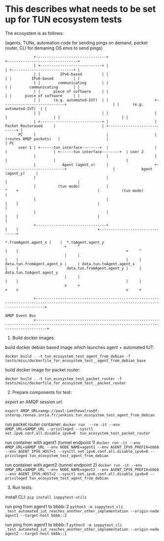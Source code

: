 # This describes what needs to be set up for TUN ecosystem tests

The ecosystem is as follows:

(agents, TUNs, automation code for sending pings on demand, packet router, CLI for demaning OS envs to send pings)

```
             +--------------------------------+                                                                        +--------------------------------+
             | +----------------------------+ |                                                                        | +----------------------------+ |
             | |         IPv6-based         | |                                                                        | |         IPv6-based         | |
             | |        communicating       | |                                                                        | |        communicating       | |
             | |      piece of software     | |                                                                        | |      piece of software     | |
             | |      (e.g. automated-IUT)  | |                     +----------------------------+                     | |      (e.g. automated-IUT)  | |
             | |                            | |                     |                            |                     | |                            | |
             | +----------------------------+ |                     |      Packet Routerased     |                     | +----------------------------+ |
      PC     |                                |                     |    (routes AMQP packets)   |                     |                                | PC
      user 1 | +------tun interface--------+  |                     |                            |                     | +------tun interface--------+  | user 2
             |                                |                     |                            |                     |                                |
             |            Agent (agent_x)     |                     +----------------------------+                     |            Agent (agent_y)     |
             |                                |                                                                        |                                |
             |          (tun mode)            |                              ^    +                                    |          (tun mode)            |
             |                                |                              |    |                                    |                                |
             |                                |                              |    |                                    |                                |
             +--------------------------------+                              |    |                                    +--------------------------------+
                                                         *.fromAgent.agent_x |    |  *.toAgent.agent_y
                           +     ^                                           |    |                                                 +     ^
                           |     |                                           |    |                                                 |     |
data.tun.fromAgent.agent_x |     | data.tun.toAgent.agent_x                  |    |                      data.tun.fromAgent.agent_y |     | data.tun.toAgent.agent_y
                           |     |                                           |    |                                                 |     |
                           v     +                                           +    v                                                 v     +

             +------------------------------------------------------------------------------------------------------------------------------------------------>
                                                                              AMQP Event Bus
             <-------------------------------------------------------------------------------------------------------------------------------------------------+

```

1. Build docker images:

build docker debian based image which launches agent + automated IUT:

`docker build . -t tun_ecosystem_test_agent_from_debian -f tests/misc/dockerfile_for_ecosystem_test__agent_from_debian_base`

build docker image for packet router:

`docker build . -t tun_ecosystem_test_packet_router -f tests/misc/dockerfile_for_ecosystem_test__packet_router`

2. Prepare components for test:

export an AMQP session url:

`export AMQP_URL=amqp://paul:iamthewalrus@f-interop.rennes.inria.fr/jenkins.tun_ecosystem_test_agent_from_debian`

run packet router container:
`docker run  --rm -it --env AMQP_URL=$AMQP_URL --privileged --sysctl net.ipv6.conf.all.disable_ipv6=0  tun_ecosystem_test_packet_router`

run container with agent1 (tunnel endpoint 1)
`docker run -it --env AMQP_URL=$AMQP_URL --env NODE_NAME=agent1 --env AGENT_IPV6_PREFIX=bbbb --env AGENT_IPV6_HOST=1 --sysctl net.ipv6.conf.all.disable_ipv6=0 --privileged tun_ecosystem_test_agent_from_debian`

run container with agent2 (tunnel endpoint 2)
`docker run -it --env AMQP_URL=$AMQP_URL --env NODE_NAME=agent2 --env AGENT_IPV6_PREFIX=bbbb --env AGENT_IPV6_HOST=2 --sysctl net.ipv6.conf.all.disable_ipv6=0 --privileged tun_ecosystem_test_agent_from_debian`

3. Run tests:

install CLI:
`pip install ioppytest-utils`

run ping from agent1 to bbbb::2
`python3 -m ioppytest_cli _test_automated_iut_reaches_another_other_implementation --origin-node agent1 --target-host bbbb::2`

run ping from agent1 to bbbb::1
`python3 -m ioppytest_cli _test_automated_iut_reaches_another_other_implementation --origin-node agent2 --target-host bbbb::1`

